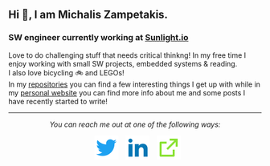 ## Hi 👋, I am Michalis Zampetakis.
### SW engineer currently working at [Sunlight.io](https://www.sunlight.io/)
Love to do challenging stuff that needs critical thinkng!
In my free time I enjoy working with small SW projects, embedded systems & reading.  
I also love bicycling 🚲 and LEGOs!  
In my [repositories](https://github.com/mzampetakis?tab=repositories) you can find a few interesting things I get up with
while in my [personal website](https://mzampetakis.com) you can find more info about me and some posts I have recently started to write!

<hr>
<p align="center">
  <i>You can reach me out at one of the following ways:</i>
  <p align="center">
    <a href="https://twitter.com/mzampetakis" alt="Twitter"><img src="https://raw.githubusercontent.com/mzampetakis/mzampetakis/master/assets/twitter-fill.svg" style="margin-left:10px"></a>
    <a href="https://www.linkedin.com/in/mzampetakis" alt="Linkedin"><img src="https://raw.githubusercontent.com/mzampetakis/mzampetakis/master/assets/linkedin-fill.svg" style="margin-left:10px"></a>
    <a href="https://mzampetakis.com" alt="My site"><img src="https://raw.githubusercontent.com/mzampetakis/mzampetakis/master/assets/external-link-line.svg" style="margin-left:10px"></a>
  </p>
</p>
